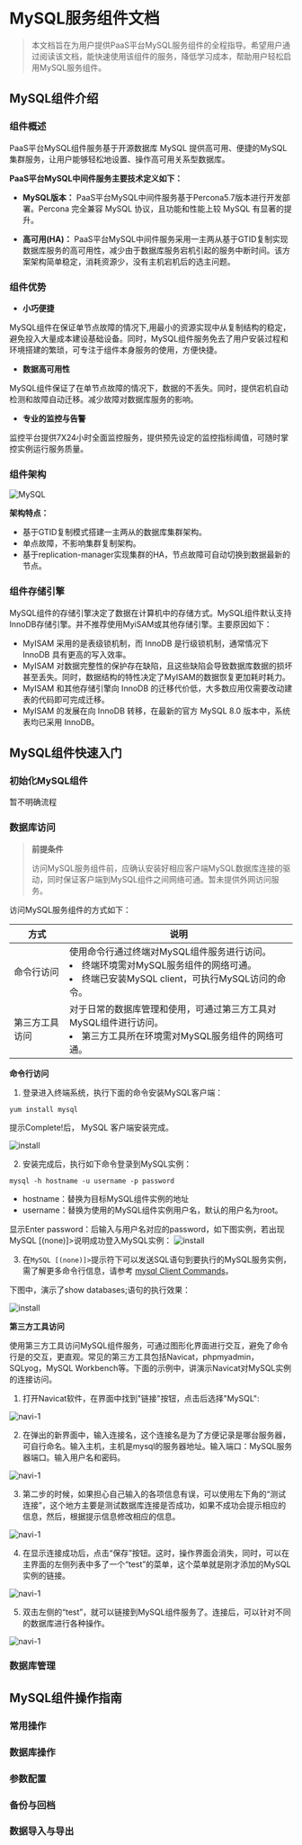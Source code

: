 # MySQL服务组件文档

> 本文档旨在为用户提供PaaS平台MySQL服务组件的全程指导。希望用户通过阅读该文档，能快速使用该组件的服务，降低学习成本，帮助用户轻松启用MySQL服务组件。

## MySQL组件介绍

### 组件概述

PaaS平台MySQL组件服务基于开源数据库 MySQL 提供高可用、便捷的MySQL集群服务，让用户能够轻松地设置、操作高可用关系型数据库。

**PaaS平台MySQL中间件服务主要技术定义如下：**

+ **MySQL版本：** PaaS平台MySQL中间件服务基于Percona5.7版本进行开发部署。Percona 完全兼容 MySQL 协议，且功能和性能上较 MySQL 有显著的提升。

+ **高可用(HA)：** PaaS平台MySQL中间件服务采用一主两从基于GTID复制实现数据库服务的高可用性，减少由于数据库服务宕机引起的服务中断时间。该方案架构简单稳定，消耗资源少，没有主机宕机后的选主问题。

### 组件优势

+ **小巧便捷**

MySQL组件在保证单节点故障的情况下,用最小的资源实现中从复制结构的稳定，避免投入大量成本建设基础设备。同时，MySQL组件服务免去了用户安装过程和环境搭建的繁琐，可专注于组件本身服务的使用，方便快捷。

+ **数据高可用性**
  
MySQL组件保证了在单节点故障的情况下，数据的不丢失。同时，提供宕机自动检测和故障自动迁移。减少故障对数据库服务的影响。

+ **专业的监控与告警**

监控平台提供7X24小时全面监控服务，提供预先设定的监控指标阈值，可随时掌控实例运行服务质量。

### 组件架构

![MySQL](pic\mysql-struc.png)

**架构特点：**

+ 基于GTID复制模式搭建一主两从的数据库集群架构。
+ 单点故障，不影响集群复制架构。
+ 基于replication-manager实现集群的HA，节点故障可自动切换到数据最新的节点。

### 组件存储引擎

MySQL组件的存储引擎决定了数据在计算机中的存储方式。MySQL组件默认支持InnoDB存储引擎。并不推荐使用MyiSAM或其他存储引擎。主要原因如下：

+ MyISAM 采用的是表级锁机制，而 InnoDB 是行级锁机制，通常情况下 InnoDB 具有更高的写入效率。
+ MyISAM 对数据完整性的保护存在缺陷，且这些缺陷会导致数据库数据的损坏甚至丢失。同时，数据结构的特性决定了MyISAM的数据恢复更加耗时耗力。
+ MyISAM 和其他存储引擎向 InnoDB 的迁移代价低，大多数应用仅需要改动建表的代码即可完成迁移。
+ MyISAM 的发展在向 InnoDB 转移，在最新的官方 MySQL 8.0 版本中，系统表均已采用 InnoDB。

## MySQL组件快速入门

### 初始化MySQL组件

暂不明确流程

### 数据库访问

> **前提条件**
>
> 访问MySQL服务组件前，应确认安装好相应客户端MySQL数据库连接的驱动，同时保证客户端到MySQL组件之间网络可通。暂未提供外网访问服务。

访问MySQL服务组件的方式如下：

| 方式|  说明|
|---------|---------|
| 命令行访问 |使用命令行通过终端对MySQL组件服务进行访问。<li>终端环境需对MySQL服务组件的网络可通。<li>终端已安装MySQL client，可执行MySQL访问的命令。| 
|第三方工具访问|对于日常的数据库管理和使用，可通过第三方工具对MySQL组件进行访问。<li>第三方工具所在环境需对MySQL服务组件的网络可通。 |

**命令行访问**

1. 登录进入终端系统，执行下面的命令安装MySQL客户端：

```
yum install mysql
```

提示Complete!后， MySQL 客户端安装完成。

![install](pic\install.png)

2. 安装完成后，执行如下命令登录到MySQL实例：

```
mysql -h hostname -u username -p password
```

- hostname：替换为目标MySQL组件实例的地址
- username：替换为使用的MySQL组件实例用户名，默认的用户名为root。

显示Enter password：后输入与用户名对应的password，如下图实例，若出现MySQL [(none)]>说明成功登入MySQL实例：
![install](pic\login.png)

3. 在`MySQL [(none)]>`提示符下可以发送SQL语句到要执行的MySQL服务实例，需了解更多命令行信息，请参考 [mysql Client Commands](https://dev.mysql.com/doc/refman/5.7/en/mysql-commands.html)。

下图中，演示了show databases;语句的执行效果：

![install](pic\image.png)

**第三方工具访问** 

使用第三方工具访问MySQL组件服务，可通过图形化界面进行交互，避免了命令行是的交互，更直观。常见的第三方工具包括Navicat，phpmyadmin，SQLyog，MySQL Workbench等。下面的示例中，讲演示Navicat对MySQL实例的连接访问。

1. 打开Navicat软件，在界面中找到"链接"按钮，点击后选择"MySQL":

![navi-1](pic\Navicat-1.png)

2. 在弹出的新界面中，输入连接名，这个连接名是为了方便记录是哪台服务器，可自行命名。输入主机，主机是mysql的服务器地址。输入端口：MySQL服务器端口。输入用户名和密码。

![navi-1](pic\navi-2.png)

3. 第二步的时候，如果担心自己输入的各项信息有误，可以使用左下角的“测试连接”，这个地方主要是测试数据库连接是否成功，如果不成功会提示相应的信息，然后，根据提示信息修改相应的信息。

![navi-1](pic\navi-3.png)

4. 在显示连接成功后，点击“保存”按钮。这时，操作界面会消失，同时，可以在主界面的左侧列表中多了一个“test”的菜单，这个菜单就是刚才添加的MySQL实例的链接。

![navi-1](pic\navi-5.png)

5. 双击左侧的“test”，就可以链接到MySQL组件服务了。连接后，可以针对不同的数据库进行各种操作。

![navi-1](pic\navi-4.png)

### 数据库管理


## MySQL组件操作指南

### 常用操作

### 数据库操作

### 参数配置

### 备份与回档

### 数据导入与导出
